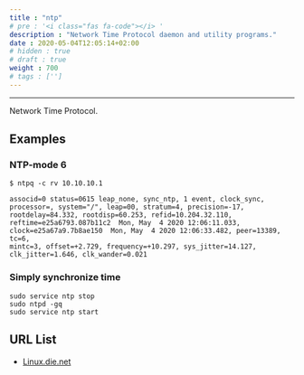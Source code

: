 ```yaml
---
title : "ntp"
# pre : '<i class="fas fa-code"></i> '
description : "Network Time Protocol daemon and utility programs."
date : 2020-05-04T12:05:14+02:00
# hidden : true
# draft : true
weight : 700
# tags : ['']
---
```


---

Network Time Protocol.

## Examples

### NTP-mode 6

```plain
$ ntpq -c rv 10.10.10.1

associd=0 status=0615 leap_none, sync_ntp, 1 event, clock_sync,
processor=, system="/", leap=00, stratum=4, precision=-17,
rootdelay=84.332, rootdisp=60.253, refid=10.204.32.110,
reftime=e25a6793.087b11c2  Mon, May  4 2020 12:06:11.033,
clock=e25a67a9.7b8ae150  Mon, May  4 2020 12:06:33.482, peer=13389, tc=6,
mintc=3, offset=+2.729, frequency=+10.297, sys_jitter=14.127,
clk_jitter=1.646, clk_wander=0.021
```

### Simply synchronize time

```plain
sudo service ntp stop
sudo ntpd -gq
sudo service ntp start
```

## URL List

- [Linux.die.net](https://linux.die.net/man/8/ntpd)
